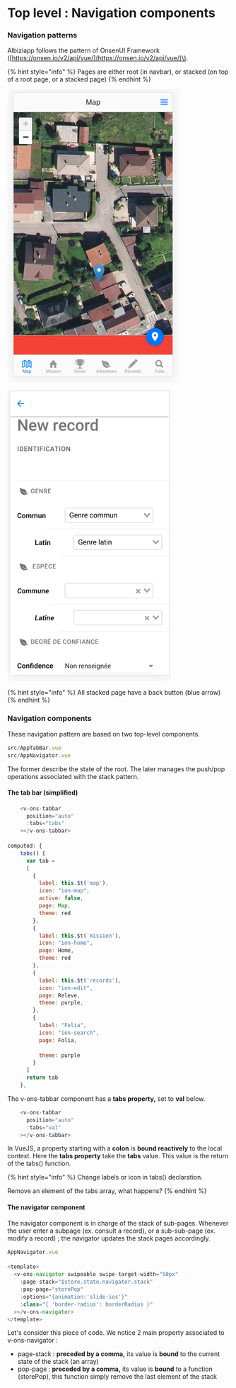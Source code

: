 # Top level : Navigation components

### Navigation patterns

Albiziapp follows the pattern of OnsenUI Framework \([https://onsen.io/v2/api/vue/](https://onsen.io/v2/api/vue/)\). 

{% hint style="info" %}
Pages are either root \(in navbar\), or stacked \(on top of a root page, or a stacked page\)
{% endhint %}

![A root page \(Map\)](../.gitbook/assets/image%20%283%29.png)

![A stacked page \(from root page\)](../.gitbook/assets/image.png)

{% hint style="info" %}
All stacked page have a back button \(blue arrow\)
{% endhint %}

### Navigation components

These navigation pattern are based on two top-level components.  

```javascript
src/AppTabBar.vue
src/AppNavigator.vue
```

The former describe the state of the root. The later manages the push/pop operations associated with the stack pattern.

#### The tab bar \(simplified\)

```javascript
    <v-ons-tabbar
      position="auto"
      :tabs="tabs"
    ></v-ons-tabbar>
    
computed: {
    tabs() {
      var tab = 
      [
        {
          label: this.$t('map'),
          icon: "ion-map",
          active: false,
          page: Map,
          theme: red
        },
        {
          label: this.$t('mission'),
          icon: "ion-home",
          page: Home,
          theme: red
        },       
        {
          label: this.$t('records'),
          icon: "ion-edit",
          page: Releve,
          theme: purple,
        },
        {
          label: "Folia",
          icon: "ion-search",
          page: Folia,

          theme: purple
        }
      ]
      return tab
    },


```

The v-ons-tabbar component has a **tabs property,** set to **val** below. 

```javascript
    <v-ons-tabbar
      position="auto"
      :tabs="val"
    ></v-ons-tabbar>

```



In VueJS, a property starting with a **colon** is **bound reactively** to the local context. Here the **tabs property** take the **tabs** value. This value is the return of the tabs\(\) function.

{% hint style="info" %}
Change labels or icon in tabs\(\) declaration.

Remove an element of the tabs array, what happens?
{% endhint %}

#### The navigator component

The navigator component is in charge of the stack of sub-pages. Whenever the user enter a subpage \(ex. consult a record\), or a sub-sub-page \(ex. modify a record\) ; the navigator updates the stack pages accordingly.

```javascript
AppNavigator.vue

<template>
  <v-ons-navigator swipeable swipe-target-width="50px"
    :page-stack="$store.state.navigator.stack"
    :pop-page="storePop"
    :options="{animation:'slide-ios'}"
    :class="{ 'border-radius': borderRadius }"
  ></v-ons-navigator>
</template>

```

Let's consider this piece of code. We notice 2 main property associated to v-ons-navigator :

* page-stack : **preceded by a comma,** its value is **bound** to the current state of the stack \(an array\)
* pop-page : **preceded by a comma,** its value is **bound** to a function \(storePop\), this function simply remove the last element of the stack





